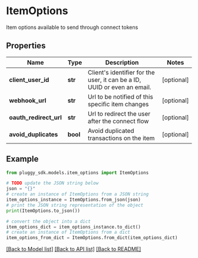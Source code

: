 # ItemOptions

Item options available to send through connect tokens

## Properties

Name | Type | Description | Notes
------------ | ------------- | ------------- | -------------
**client_user_id** | **str** | Client&#39;s identifier for the user, it can be a ID, UUID or even an email. | [optional] 
**webhook_url** | **str** | Url to be notified of this specific item changes | [optional] 
**oauth_redirect_url** | **str** | Url to redirect the user after the connect flow | [optional] 
**avoid_duplicates** | **bool** | Avoid duplicated transactions on the item | [optional] 

## Example

```python
from pluggy_sdk.models.item_options import ItemOptions

# TODO update the JSON string below
json = "{}"
# create an instance of ItemOptions from a JSON string
item_options_instance = ItemOptions.from_json(json)
# print the JSON string representation of the object
print(ItemOptions.to_json())

# convert the object into a dict
item_options_dict = item_options_instance.to_dict()
# create an instance of ItemOptions from a dict
item_options_from_dict = ItemOptions.from_dict(item_options_dict)
```
[[Back to Model list]](../README.md#documentation-for-models) [[Back to API list]](../README.md#documentation-for-api-endpoints) [[Back to README]](../README.md)


